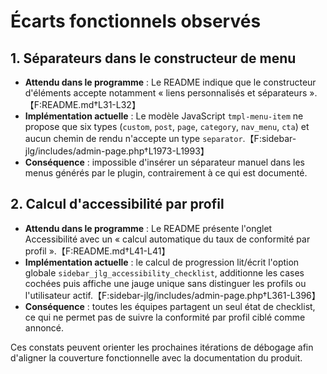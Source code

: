 # Écarts fonctionnels observés

## 1. Séparateurs dans le constructeur de menu
- **Attendu dans le programme** : Le README indique que le constructeur d'éléments accepte notamment « liens personnalisés et séparateurs ».【F:README.md†L31-L32】
- **Implémentation actuelle** : Le modèle JavaScript `tmpl-menu-item` ne propose que six types (`custom`, `post`, `page`, `category`, `nav_menu`, `cta`) et aucun chemin de rendu n'accepte un type `separator`.【F:sidebar-jlg/includes/admin-page.php†L1973-L1993】
- **Conséquence** : impossible d'insérer un séparateur manuel dans les menus générés par le plugin, contrairement à ce qui est documenté.

## 2. Calcul d'accessibilité par profil
- **Attendu dans le programme** : Le README présente l'onglet Accessibilité avec un « calcul automatique du taux de conformité par profil ».【F:README.md†L41-L41】
- **Implémentation actuelle** : le calcul de progression lit/écrit l'option globale `sidebar_jlg_accessibility_checklist`, additionne les cases cochées puis affiche une jauge unique sans distinguer les profils ou l'utilisateur actif.【F:sidebar-jlg/includes/admin-page.php†L361-L396】
- **Conséquence** : toutes les équipes partagent un seul état de checklist, ce qui ne permet pas de suivre la conformité par profil ciblé comme annoncé.

Ces constats peuvent orienter les prochaines itérations de débogage afin d'aligner la couverture fonctionnelle avec la documentation du produit.
